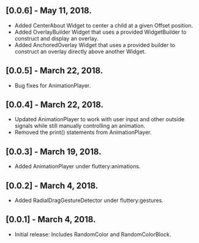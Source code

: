 ## [0.0.6] - May 11, 2018.

* Added CenterAbout Widget to center a child at a given Offset position.
* Added OverlayBuilder Widget that uses a provided WidgetBuilder to construct and display an overlay.
* Added AnchoredOverlay Widget that uses a provided builder to construct an overlay directly above another Widget.

## [0.0.5] - March 22, 2018.

* Bug fixes for AnimationPlayer.

## [0.0.4] - March 22, 2018.

* Updated AnimationPlayer to work with user input and other outside signals while still manually controlling an animation.
* Removed the print() statements from AnimationPlayer.

## [0.0.3] - March 19, 2018.

* Added AnimationPlayer under fluttery:animations.

## [0.0.2] - March 4, 2018.

* Added RadialDragGestureDetector under fluttery:gestures.

## [0.0.1] - March 4, 2018.

* Initial release: Includes RandomColor and RandomColorBlock.
